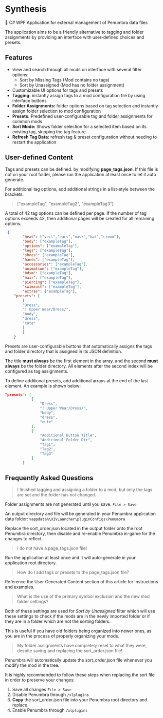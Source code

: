 # Synthesis
🌌 C# WPF Application for external management of Penumbra data files

The application aims to be a friendly alternative to tagging and folder assignments by providing an interface with user-defined choices and presets.

## Features
- View and search through all mods on interface with several filter options:
	- Sort by Missing Tags (Mod contains no tags)
	- Sort by Unassigned (Mod has no folder assignment)
- Customizable UI options for tags and presets
- **Tagging:** instantly assign tags to a mod configuration file by using interface buttons
- **Folder Assignments:** folder options based on tag selection and instantly assign folder selection to mod configuration
- **Presets:** Predefined user-configurable tag and folder assignments for common mods
- **Sort Mode:** Shows folder selection for a selected item based on its existing tag, skipping the tag feature.
- **Refresh Tag Data:** refresh tag & preset configuration without needing to restart the application

## User-defined Content

Tags and presets can be defined. by modifying **page_tags.json**.
If this file is not on your root folder, please run the application at least once to let it auto generate.

For additional tag options, add additional strings in a list-style between the brackets.
>["exampleTag", "exampleTag2", "exampleTag3"]

A total of 42 tag options can be defined per page. If the number of tag options exceeds 42, then additional pages will be created for all remaining options.
```json
 {
        "head": ["veil","ears","mask","hat","crown"],
        "body": ["exampleTag"],
        "options": ["exampleTag"],
        "legs": ["exampleTag"],
        "shoes": ["exampleTag"],
        "hands": ["exampleTag"],
        "accessories": ["exampleTag"],
        "animation": ["exampleTag"],
        "bdsm": ["exampleTag"],
        "hair": ["exampleTag"],
        "piercing": ["exampleTag"],
        "swimsuit": ["exampleTag"],
        "extras": ["exampleTag"],
	"presets": [
		[
		"Dress",
		"! Upper Wear/Dress/",
		"body",
		"dress",
		"cute"
		]
        ]
    }
```
Presets are user-configurable buttons that automatically assigns the tags and folder directory that is assigned in its JSON definition.

The title **must always** be the first element in the array, and the second **must always** be the folder directory. All elements after the second index will be configured as tag assignments.

To define additional presets, add additional arrays at the end of the last element. 
An example is shown below:
```json
"presets": [
			[
				"Dress",
				"! Upper Wear/Dress/",
				"body",
				"dress",
				"cute"
			],
			[
				"Additional Button Title", 
				"Additional Folder Dir",
				"Tag1",
				"Tag2",
				"Tag3"
			]
        ]
```
## Frequently Asked Questions
> I finished tagging and assigning a folder to a mod, but only the tags are set and the folder has not changed.

Folder assignments are not generated until you save. `File > Save`

An output directory and file will be generated in your Penumbra application data folder:
`%appdata%\XIVLauncher\pluginConfigs\Penumbra`

Replace the sort_order.json located in the output folder onto the root Penumbra directory, then disable and re-enable Penumbra in-game for the changes to reflect.

>I do not have a page_tags.json file!

Run the application at least once and it will auto-generate in your application root directory.

>How do I add tags or presets to the page_tags.json file?

Reference the User Generated Content section of this article for instructions and examples.

>What is the use of the primary symbol exclusion and the new mod folder settings?

Both of these settings are used for *Sort by Unassigned* filter which will use these settings to check if the mods are in the newly imported folder or if they are in a folder which are not the sorting folders.

This is useful if you have old folders being organized into newer ones, as you are in the process of properly organizing your mods.

> My folder assignments have completely reset to what they were, despite saving and replacing the sort_order.json file!

Penumbra will automatically update the sort_order.json file whenever you modify the mod in the tree.

It is highly recommended to follow these steps when replacing the sort file in order to preserve your changes:
1. Save all changes `File > Save`
2. Disable Penumbra through `/xlplugins`
3. **Copy** the sort_order.json file into your Penumbra root directory and replace.
4. Enable Penumbra through `/xlplugins`



